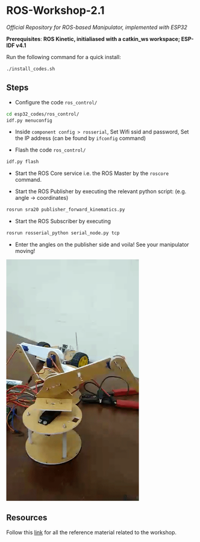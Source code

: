 # ROS-Workshop-2.1

*Official Repository for ROS-based Manipulator, implemented with ESP32*

__Prerequisites__: **ROS Kinetic, initialiased with a catkin_ws workspace; ESP-IDF v4.1**

Run the following command for a quick install:

```bash
./install_codes.sh
```

## Steps

* Configure the code `ros_control/`

```bash
cd esp32_codes/ros_control/
idf.py menuconfig
```

* Inside `component config > rosserial`, Set Wifi ssid and password, Set the IP address (can be found by `ifconfig` command)  

* Flash the code `ros_control/`

```bash
idf.py flash
```

* Start the ROS Core service i.e. the ROS Master by the `roscore` command.

* Start the ROS Publisher by executing the relevant python script: (e.g. angle -> coordinates)

```bash
rosrun sra20 publisher_forward_kinematics.py
```

* Start the ROS Subscriber by executing

```bash
rosrun rosserial_python serial_node.py tcp
```

* Enter the angles on the publisher side and voila! See your manipulator moving!

![arm video](assets/arm.gif)

## Resources

Follow this [link](https://drive.google.com/drive/folders/1yD07hE1b5nYZh2sltAaAGxTKHSL-BK6s) for all the reference material related to the workshop.
